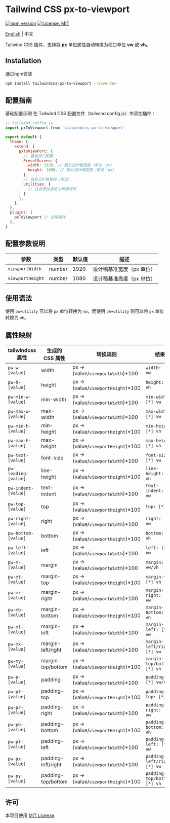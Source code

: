 # Tailwind CSS px-to-viewport

[![npm version](https://img.shields.io/npm/v/tailwindcss-px-to-viewport)](https://www.npmjs.com/package/tailwindcss-px-to-viewport) [![License: MIT](https://img.shields.io/badge/License-MIT-blue.svg)](https://opensource.org/licenses/MIT)

[English](README.md) | 中文

Tailwind CSS 插件，支持将 **px** 单位属性自动转换为视口单位 **vw** 或 **vh。**

## Installation

通过npm安装

```bash
npm install tailwindcss-px-to-viewport --save-dev
```

## 配置指南

基础配置示例
在 Tailwind CSS 配置文件（tailwind.config.js）中添加插件：

```javascript
// tailwind.config.js
import pxToViewport from 'tailwindcss-px-to-viewport'

export default {
  theme: {
    extend: {
      pxToViewPort: {
        // 基准视口配置
        PresetScreen: {
          width: 1920, // 默认设计稿宽度（单位：px）
          height: 1080, // 默认设计稿高度（单位：px）
        },
        // 自定义扩展规则（可选）
        utilities: {
          // 在此添加自定义转换规则
        }
      },
    },
  },
  plugins: [
    pxToViewport // 启用插件
  ],
}
```

## 配置参数说明

| **参数**     | **类型** | **默认值** | **描述**            |
| ------------------ | -------------- | ---------------- | ------------------------- |
| `viewportWidth`  | number         | 1920             | 设计稿基准宽度（px 单位） |
| `viewportHeight` | number         | 1080             | 设计稿基准高度（px 单位） |

## 使用语法

使用 `pw+utility` 可以将 `px` 单位转换为 `vw`，而使用 `ph+utility` 则可以将 `px` 单位转换为 `vh`。

## 属性映射

| **tailwindcss 属性** | **生成的 CSS 属性** | **转换规则**                   | **结果**                 |
| -------------------------- | ------------------------- | ------------------------------------ | ------------------------------ |
| `pw-w-[value]`           | width                     | px → (value/`viewportWidth`)*100  | `width: [*] vw`              |
| `pw-h-[value]`           | height                    | px → (value/`viewportHeight`)*100 | `height: [*] vh`             |
| `pw-min-w-[value]`       | min-width                 | px → (value/`viewportWidth`)*100  | `min-width: [*] vw`          |
| `pw-max-w-[value]`       | max-width                 | px → (value/`viewportWidth`)*100  | `max-width: [*] vw`          |
| `pw-min-h-[value]`       | min-height                | px → (value/`viewportHeight`)*100 | `min-height: [*] vh`         |
| `pw-max-h-[value]`       | max-height                | px → (value/`viewportHeight`)*100 | `max-height: [*] vh`         |
| `pw-text-[value]`        | font-size                 | px → (value/`viewportWidth`)*100  | `font-size: [*] vw`          |
| `pw-leading-[value]`     | line-height               | px → (value/`viewportHeight`)*100 | `line-height: [*] vh`        |
| `pw-indent-[value]`      | text-indent               | px → (value/`viewportWidth`)*100  | `text-indent: [*] vw`        |
| `pw-top-[value]`         | top                       | px → (value/`viewportHeight`)*100 | `top: [*] vh`                |
| `pw-right-[value]`       | right                     | px → (value/`viewportWidth`)*100  | `right: [*] vw`              |
| `pw-bottom-[value]`      | bottom                    | px → (value/`viewportHeight`)*100 | `bottom: [*] vh`             |
| `pw-left-[value]`        | left                      | px → (value/`viewportWidth`)*100  | `left: [*] vw`               |
| `pw-m-[value]`           | margin                    | px → (value/`viewportWidth`)*100  | `margin: [*] vw/vh`          |
| `pw-mt-[value]`          | margin-top                | px → (value/`viewportHeight`)*100 | `margin-top: [*] vh`         |
| `pw-mr-[value]`          | margin-right              | px → (value/`viewportWidth`)*100  | `margin-right: [*] vw`       |
| `pw-mb-[value]`          | margin-bottom             | px → (value/`viewportHeight`)*100 | `margin-bottom: [*] vh`      |
| `pw-ml-[value]`          | margin-left               | px → (value/`viewportWidth`)*100  | `margin-left: [*] vw`        |
| `pw-mx-[value]`          | margin-left/right         | px → (value/`viewportWidth`)*100  | `margin-left/right: [*] vw`  |
| `pw-my-[value]`          | margin-top/bottom         | px → (value/`viewportHeight`)*100 | `margin-top/bottom: [*] vh`  |
| `pw-p-[value]`           | padding                   | px → (value/`viewportWidth`)*100  | `padding: [*] vw/vh`         |
| `pw-pt-[value]`          | padding-top               | px → (value/`viewportHeight`)*100 | `padding-top: [*] vh`        |
| `pw-pr-[value]`          | padding-right             | px → (value/`viewportWidth`)*100  | `padding-right: [*] vw`      |
| `pw-pb-[value]`          | padding-bottom            | px → (value/`viewportHeight`)*100 | `padding-bottom: [*] vh`     |
| `pw-pl-[value]`          | padding-left              | px → (value/`viewportWidth`)*100  | `padding-left: [*] vw`       |
| `pw-px-[value]`          | padding-left/right        | px → (value/`viewportWidth`)*100  | `padding-left/right: [*] vw` |
| `pw-py-[value]`          | padding-top/bottom        | px → (value/`viewportHeight`)*100 | `padding-top/bottom: [*] vh` |

## 许可

本项目使用 [MIT License](LICENSE).
